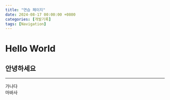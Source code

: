 ```yaml
---
title: "연습 페이지"
date: 2024-08-17 00:00:00 +0800
categories: [개발기록]
tags: [Navigation]
---
```


# Hello World

## 안녕하세요
---
가나다 <br>
마바사